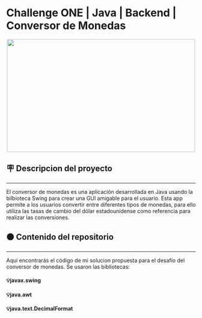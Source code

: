 # Challenge ONE | Java | Backend  | Conversor de Monedas

<p align="Center">
  <img width="500" height="300" src="https://lh3.googleusercontent.com/u/0/drive-viewer/AK7aPaA9k8eBa-nBmWMrfen3liOSKzvfSbuwAqIDbQzET7I3-rvxQ5T3mpku9relH3nR9Qmzpme0x_6c0Uf3D3s2VhqvxtNw=w1920-h883"> 
</p>

## 🪧 Descripcion del proyecto
---
El conversor de monedas es una aplicación desarrollada en Java usando la bilbioteca Swing para crear una GUI amigable para el usuario. Esta app permite a los usuarios convertir entre diferentes tipos de monedas, para ello utiliza las tasas de cambio del dólar estadounidense como referencia para realizar las conversiones.

## 🟠 Contenido del repositorio
---
Aquí encontrarás el código de mi solucion propuesta para el desafío del conversor de monedas.
Se usaron las bibliotecas:
#### 💡javax.swing
#### 💡java.awt
#### 💡java.text.DecimalFormat
